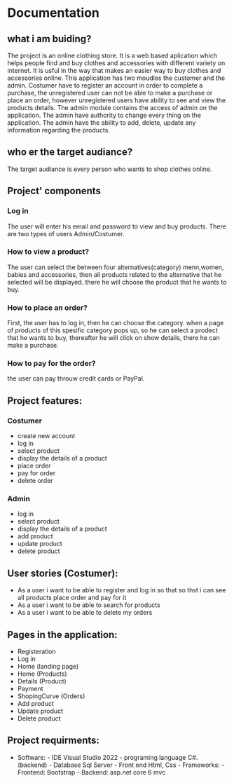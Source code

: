 # Documentation
## what i am buiding?
The project is an online clothing store. It is a web based aplication which helps people find and buy clothes and accessories with different variety
on internet. It is usful in the way that makes an easier way to buy clothes and accessories online. 
This application has two moudles the customer and the admin.
Costumer have to register an account in order to complete a purchase, the unregistered user can not be able to make a purchase or place an order, however 
unregistered users have ability to see and view the products details. 
The admin module contains the access of admin on the application. The admin have authority to change every thing on the application. The admin have the ability to add,
delete, update any information regarding the products.

## who er the target audiance?
The target audiance is every person who wants to shop clothes online.

## Project' components
### Log in
The user will enter his email and password to view and buy products. There are two types of 
users Admin/Costumer.

### How to view a product?
The user can select the between four alternatives(category) menn,women, babies and accessories, then all products related to the alternative that he selected
will be displayed. there he will choose the product that he wants to buy.

### How to place an order?
First, the user has to log in, then he can choose the category. when a page of products of this spesific category
pops up, so he can select a prodect that he wants to buy, thereafter he will click on show details, there he can 
make a purchase.

### How to pay for the order?
the user can pay throuw credit cards or PayPal.


## Project features:
### Costumer
- create new account
- log in
- select product
- display the details of a product
- place order
- pay for order
- delete order
### Admin
- log in
- select product
- display the details of a product
- add product
- update product
- delete product

## User stories (Costumer):
- As a user i want to be able to register and log in so that so thst i can see all products 
 place order and pay for it
- As a user i want to be able to search for products
- As a user i want to be able to delete my orders

## Pages in the application:
- Registeration 
- Log in
- Home (landing page)
- Home (Products)
- Details (Product)
- Payment 
- ShopingCurve (Orders)
- Add product
- Update product
- Delete product

## Project requirments:
- Software:
          - IDE Visual Studio 2022
          - programing language C#.
          (backend)
          - Database Sql Server
          - Front end Html, Css
              - Frameworks:
                  - Frontend: Bootstrap
                  - Backend: asp.net core 6 mvc
